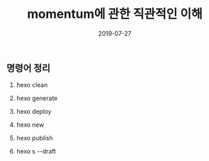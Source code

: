 ﻿---
title:  momentum에 관한 직관적인 이해
tags: draft_only
categories: readme
date: 2019-07-27
---

## 명령어 정리 
1. hexo clean
2. hexo generate
3. hexo deploy

4. hexo new <name>
5. hexo publish <name>
6. hexo s --draft
